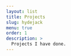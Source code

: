 ```yaml
---
layout: list
title: Projects
slug: hydejack
menu: true
order: 1
description: >
  Projects I have done.
---
```

